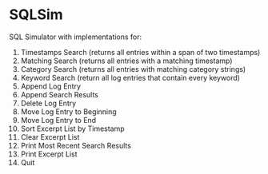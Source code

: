 # SQLSim
SQL Simulator with implementations for:
1) Timestamps Search (returns all entries within a span of two timestamps)
2) Matching Search (returns all entries with a matching timestamp)
3) Category Search (returns all entries with matching category strings)
4) Keyword Search (return all log entries that contain every keyword)
5) Append Log Entry
6) Append Search Results
7) Delete Log Entry
8) Move Log Entry to Beginning
9) Move Log Entry to End
10) Sort Excerpt List by Timestamp
11) Clear Excerpt List
12) Print Most Recent Search Results
13) Print Excerpt List
14) Quit
